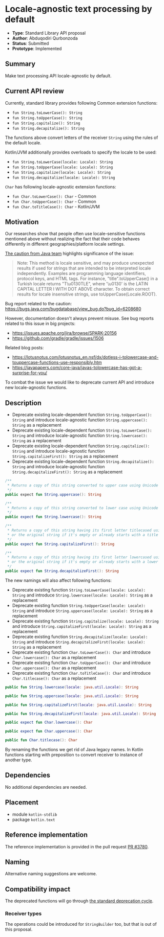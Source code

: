 # Locale-agnostic text processing by default

* **Type**: Standard Library API proposal
* **Author**: Abduqodiri Qurbonzoda
* **Status**: Submitted
* **Prototype**: Implemented

## Summary

Make text processing API locale-agnostic by default.

## Current API review

Currently, standard library provides following Common extension functions: 
* `fun String.toLowerCase(): String`
* `fun String.toUpperCase(): String`
* `fun String.capitalize(): String`
* `fun String.decapitalize(): String`

The functions above convert letters of the receiver `String` using the rules of the default locale.

Kotlin/JVM additionally provides overloads to specify the locale to be used:
* `fun String.toLowerCase(locale: Locale): String`
* `fun String.toUpperCase(locale: Locale): String`
* `fun String.capitalize(locale: Locale): String`
* `fun String.decapitalize(locale: Locale): String`

`Char` has following locale-agnostic extension functions:
* `fun Char.toLowerCase(): Char` - Common
* `fun Char.toUpperCase(): Char` - Common
* `fun Char.toTitleCase(): Char` - Kotlin/JVM

## Motivation

Our researches show that people often use locale-sensitive functions mentioned above without realizing the fact that their code behaves differently 
in different geographies/platform locale settings. 

[The caution from Java team](https://docs.oracle.com/en/java/javase/11/docs/api/java.base/java/lang/String.html#toUpperCase()) highlights significance of the issue:
>Note: This method is locale sensitive, and may produce unexpected results if used for strings that are intended to be interpreted locale independently. 
>Examples are programming language identifiers, protocol keys, and HTML tags. For instance, "title".toUpperCase() in a Turkish locale returns "T\u0130TLE", 
>where '\u0130' is the LATIN CAPITAL LETTER I WITH DOT ABOVE character. To obtain correct results for locale insensitive strings, use toUpperCase(Locale.ROOT).

Bug report related to the caution: https://bugs.java.com/bugdatabase/view_bug.do?bug_id=6208680 

However, documentation doesn't always prevent misuse. See bug reports related to this issue in big projects:
* https://issues.apache.org/jira/browse/SPARK-20156
* https://github.com/gradle/gradle/issues/1506

Related blog posts:
* https://lotusnotus.com/lotusnotus_en.nsf/dx/dotless-i-tolowercase-and-touppercase-functions-use-responsibly.htm
* https://javapapers.com/core-java/javas-tolowercase-has-got-a-surprise-for-you/

To combat the issue we would like to deprecate current API and introduce new locale-agnostic functions.

## Description

* Deprecate existing locale-dependent function `String.toUpperCase(): String` and introduce locale-agnostic function `String.uppercase(): String` as a replacement 
* Deprecate existing locale-dependent function `String.toLowerCase(): String` and introduce locale-agnostic function `String.lowercase(): String` as a replacement 
* Deprecate existing locale-dependent function `String.capitalize(): String` and introduce locale-agnostic function `String.capitalizeFirst(): String` as a replacement 
* Deprecate existing locale-dependent function `String.decapitalize(): String` and introduce locale-agnostic function `String.decapitalizeFirst(): String` as a replacement 

```kotlin
/**
 * Returns a copy of this string converted to upper case using Unicode mapping rules of the invariant locale.
 */
public expect fun String.uppercase(): String

/**
 * Returns a copy of this string converted to lower case using Unicode mapping rules of the invariant locale.
 */
public expect fun String.lowercase(): String

/**
 * Returns a copy of this string having its first letter titlecased using Unicode mapping rules of the invariant locale,
 * or the original string if it's empty or already starts with a title case letter.
 */
public expect fun String.capitalizeFirst(): String

/**
 * Returns a copy of this string having its first letter lowercased using Unicode mapping rules of the invariant locale,
 * or the original string if it's empty or already starts with a lower case letter.
 */
public expect fun String.decapitalizeFirst(): String
```

The new namings will also affect following functions:

* Deprecate existing function `String.toLowerCase(locale: Locale): String` and introduce `String.lowercase(locale: Locale): String` as a replacement
* Deprecate existing function `String.toUpperCase(locale: Locale): String` and introduce `String.uppercase(locale: Locale): String` as a replacement
* Deprecate existing function `String.capitalize(locale: Locale): String` and introduce `String.capitalizeFirst(locale: Locale): String` as a replacement
* Deprecate existing function `String.decapitalize(locale: Locale): String` and introduce `String.decapitalizeFirst(locale: Locale): String` as a replacement
* Deprecate existing function `Char.toLowerCase(): Char` and introduce `Char.lowercase(): Char` as a replacement
* Deprecate existing function `Char.toUpperCase(): Char` and introduce `Char.uppercase(): Char` as a replacement
* Deprecate existing function `Char.toTitleCase(): Char` and introduce `Char.titlecase(): Char` as a replacement

```kotlin
public fun String.lowercase(locale: java.util.Locale): String

public fun String.uppercase(locale: java.util.Locale): String

public fun String.capitalizeFirst(locale: java.util.Locale): String

public fun String.decapitalizeFirst(locale: java.util.Locale): String

public expect fun Char.lowercase(): Char

public expect fun Char.uppercase(): Char

public fun Char.titlecase(): Char
```

By renaming the functions we get rid of Java legacy names. 
In Kotlin functions starting with preposition `to` convert receiver to instance of another type.

## Dependencies

No additional dependencies are needed.

## Placement

- module `kotlin-stdlib`
- package `kotlin.text`

## Reference implementation

The reference implementation is provided in the pull request [PR #3780](https://github.com/JetBrains/kotlin/pull/3780).

## Naming

Alternative naming suggestions are welcome.

## Compatibility impact

The deprecated functions will go through [the standard deprecation cycle](https://kotlinlang.org/foundation/language-committee-guidelines.html#incompatible-changes-to-the-libraries).

### Receiver types

The operations could be introduced for `StringBuilder` too, but that is out of this proposal.

